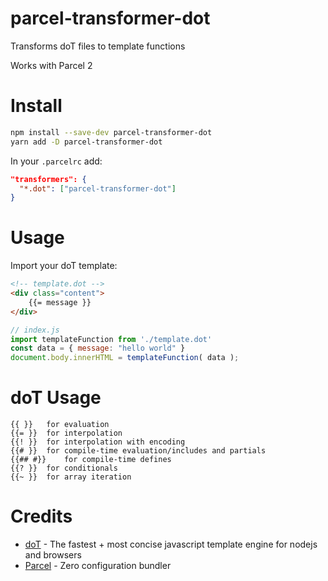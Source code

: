 # parcel-transformer-dot
Transforms doT files to template functions

Works with Parcel 2

# Install

```bash
npm install --save-dev parcel-transformer-dot
yarn add -D parcel-transformer-dot
```

In your `.parcelrc` add: 
```json
"transformers": {
  "*.dot": ["parcel-transformer-dot"]
}
```

# Usage

Import your doT template:  

```html
<!-- template.dot -->
<div class="content">
    {{= message }}
</div>
```

```javascript
// index.js
import templateFunction from './template.dot'
const data = { message: "hello world" }
document.body.innerHTML = templateFunction( data );
```

# doT Usage

```
{{ }}	for evaluation
{{= }}	for interpolation
{{! }}	for interpolation with encoding
{{# }}	for compile-time evaluation/includes and partials
{{## #}}	for compile-time defines
{{? }}	for conditionals
{{~ }}	for array iteration
```

# Credits
 - [doT](https://github.com/olado/doT/tree/v2) - The fastest + most concise javascript template engine for nodejs and browsers
 - [Parcel](https://parceljs.org/) - Zero configuration bundler